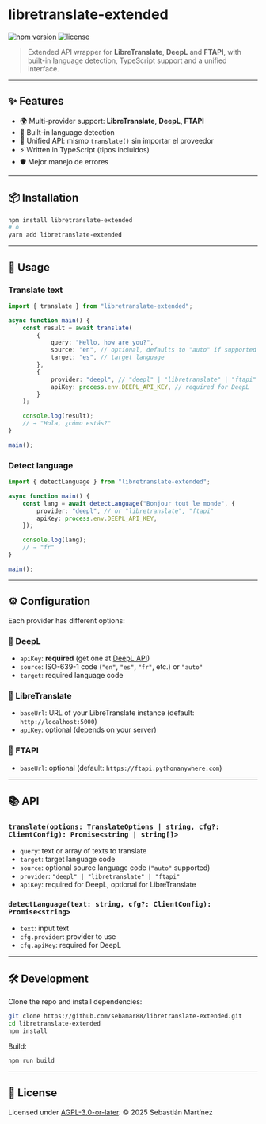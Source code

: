 # libretranslate-extended

[![npm version](https://img.shields.io/npm/v/libretranslate-extended.svg)](https://www.npmjs.com/package/libretranslate-extended)
[![license](https://img.shields.io/npm/l/libretranslate-extended.svg)](./LICENCE)

> Extended API wrapper for **LibreTranslate**, **DeepL** and **FTAPI**, with built-in language detection, TypeScript support and a unified interface.

---

## ✨ Features

-   🌍 Multi-provider support: **LibreTranslate**, **DeepL**, **FTAPI**
-   🔎 Built-in language detection
-   🧩 Unified API: mismo `translate()` sin importar el proveedor
-   ⚡ Written in TypeScript (tipos incluidos)
-   🛡️ Mejor manejo de errores

---

## 📦 Installation

```bash
npm install libretranslate-extended
# o
yarn add libretranslate-extended
```

---

## 🚀 Usage

### Translate text

```ts
import { translate } from "libretranslate-extended";

async function main() {
    const result = await translate(
        {
            query: "Hello, how are you?",
            source: "en", // optional, defaults to "auto" if supported
            target: "es", // target language
        },
        {
            provider: "deepl", // "deepl" | "libretranslate" | "ftapi"
            apiKey: process.env.DEEPL_API_KEY, // required for DeepL
        }
    );

    console.log(result);
    // → "Hola, ¿cómo estás?"
}

main();
```

### Detect language

```ts
import { detectLanguage } from "libretranslate-extended";

async function main() {
    const lang = await detectLanguage("Bonjour tout le monde", {
        provider: "deepl", // or "libretranslate", "ftapi"
        apiKey: process.env.DEEPL_API_KEY,
    });

    console.log(lang);
    // → "fr"
}

main();
```

---

## ⚙️ Configuration

Each provider has different options:

### 🔹 DeepL

-   `apiKey`: **required** (get one at [DeepL API](https://www.deepl.com/pro-api))
-   `source`: ISO-639-1 code (`"en"`, `"es"`, `"fr"`, etc.) or `"auto"`
-   `target`: required language code

### 🔹 LibreTranslate

-   `baseUrl`: URL of your LibreTranslate instance (default: `http://localhost:5000`)
-   `apiKey`: optional (depends on your server)

### 🔹 FTAPI

-   `baseUrl`: optional (default: `https://ftapi.pythonanywhere.com`)

---

## 📚 API

### `translate(options: TranslateOptions | string, cfg?: ClientConfig): Promise<string | string[]>`

-   `query`: text or array of texts to translate
-   `target`: target language code
-   `source`: optional source language code (`"auto"` supported)
-   `provider`: `"deepl" | "libretranslate" | "ftapi"`
-   `apiKey`: required for DeepL, optional for LibreTranslate

### `detectLanguage(text: string, cfg?: ClientConfig): Promise<string>`

-   `text`: input text
-   `cfg.provider`: provider to use
-   `cfg.apiKey`: required for DeepL

---

## 🛠 Development

Clone the repo and install dependencies:

```bash
git clone https://github.com/sebamar88/libretranslate-extended.git
cd libretranslate-extended
npm install
```

Build:

```bash
npm run build
```

---

## 📄 License

Licensed under [AGPL-3.0-or-later](./LICENCE).
© 2025 Sebastián Martínez
